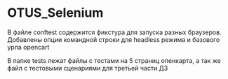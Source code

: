 # OTUS_Selenium

В файле conftest содержится фикстура для запуска разных браузеров.   
Добавлены опции командной строки для headless режима и базового урла opencart  

В папке tests лежат файлы с тестами на 5 страниц опенкарта, а так же файл с тестовыми сценариями для третьей части ДЗ  